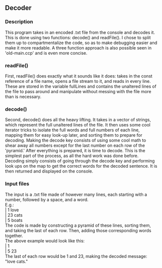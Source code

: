 ## Decoder  
### Description  
This program takes in an encoded .txt file from the console and decodes it. This is done using two functions: decode() and readFile(). 
I chose to split them up to compartmentalize the code, so as to make debugging easier and make it more readable. A three function approach 
is also possible seen in 'old-main.ccp' and is even more concise.  

### readFile()  
First, readFile() does exactly what it sounds like it does: takes in the const reference of a file name, opens a file stream to it, 
and reads in every line. These are stored in the variable fullLines and contains the unaltered lines of the file to pass around and 
manipulate without messing with the file more than is necessary.  

### decode()  
Second, decode() does all the heavy lifting. It takes in a vector of strings, which represent the full unaltered lines of the file. 
It then uses some cool iterator tricks to isolate the full words and full numbers of each line, mapping them for easy look-up later, 
and sorting them to prepare for decoding. Making the decode key consists of using some cool math to shear away all numbers except for 
the last number on each row of the 'pyramid.' After everything is prepared, it is time to decode. This is the simplest part of the process, 
as all the hard work was done before. Decoding simply consists of going through the decode key and performing look ups on the map to 
get the correct words for the decoded sentence. It is then returned and displayed on the console.  

### Input files  
The input is a .txt file made of however many lines, each starting with a number, followed by a space, and a word.  
E.g.:  
|   1 love  
|   23 cats  
|   5 boats  
The code is made by constructing a pyramid of these lines, sorting them, and taking the last of each row. Then, adding those corresponding words together.  
The above example would look like this:  
|     1  
|   5  23  
The last of each row would be 1 and 23, making the decoded message: "love cats."
